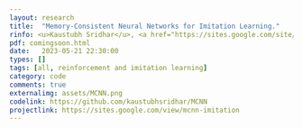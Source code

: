 ```yaml
---
layout: research
title:  "Memory-Consistent Neural Networks for Imitation Learning."
rinfo: <u>Kaustubh Sridhar</u>, <a href="https://sites.google.com/site/duttasouradeep39/">Souradeep Dutta</a>, <a href="https://www.seas.upenn.edu/~dineshj/">Dinesh Jayaraman</a>, <a href="https://www.seas.upenn.edu/~weimerj/research.html">James Weimer</a>, <a href="https://www.cis.upenn.edu/~lee/home/index.shtml">Insup Lee</a>. <ul>➥ Under review at Neural Information Processing Systems (NeurIPS) 2023.</ul> 
pdf: comingsoon.html
date:   2023-05-21 22:30:00
types: []
tags: [all, reinforcement and imitation learning]
category: code
comments: true
externalimg: assets/MCNN.png
codelink: https://github.com/kaustubhsridhar/MCNN
projectlink: https://sites.google.com/view/mcnn-imitation
---
```

